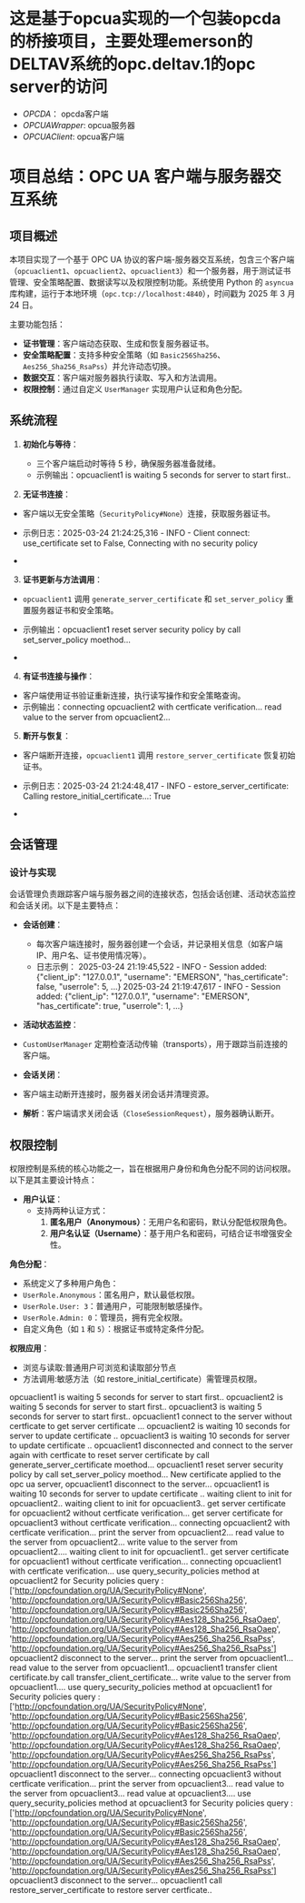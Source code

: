 # 这是基于opcua实现的一个包装opcda的桥接项目，主要处理emerson的DELTAV系统的opc.deltav.1的opc server的访问
- _OPCDA_： opcda客户端
-  _OPCUAWrapper_: opcua服务器
-  _OPCUAClient_: opcua客户端
# 项目总结：OPC UA 客户端与服务器交互系统

## 项目概述
本项目实现了一个基于 OPC UA 协议的客户端-服务器交互系统，包含三个客户端（`opcuaclient1`、`opcuaclient2`、`opcuaclient3`）和一个服务器，用于测试证书管理、安全策略配置、数据读写以及权限控制功能。系统使用 Python 的 `asyncua` 库构建，运行于本地环境（`opc.tcp://localhost:4840`），时间戳为 2025 年 3 月 24 日。

主要功能包括：
- **证书管理**：客户端动态获取、生成和恢复服务器证书。
- **安全策略配置**：支持多种安全策略（如 `Basic256Sha256`、`Aes256_Sha256_RsaPss`）并允许动态切换。
- **数据交互**：客户端对服务器执行读取、写入和方法调用。
- **权限控制**：通过自定义 `UserManager` 实现用户认证和角色分配。

## 系统流程
1. **初始化与等待**：
   - 三个客户端启动时等待 5 秒，确保服务器准备就绪。
   - 示例输出：opcuaclient1 is waiting 5 seconds for server to start first..
     
2. **无证书连接**：
- 客户端以无安全策略（`SecurityPolicy#None`）连接，获取服务器证书。
- 示例日志：2025-03-24 21:24:25,316 - INFO - Client connect: use_certificate set to False, Connecting with no security policy

- 
3. **证书更新与方法调用**：
- `opcuaclient1` 调用 `generate_server_certificate` 和 `set_server_policy` 重置服务器证书和安全策略。
- 示例输出：opcuaclient1 reset server security policy by call set_server_policy moethod...

- 
4. **有证书连接与操作**：
- 客户端使用证书验证重新连接，执行读写操作和安全策略查询。
- 示例输出：connecting opcuaclient2 with certficate verification...
read value to the server from opcuaclient2...


5. **断开与恢复**：
- 客户端断开连接，`opcuaclient1` 调用 `restore_server_certificate` 恢复初始证书。
- 示例日志：2025-03-24 21:24:48,417 - INFO - estore_server_certificate: Calling restore_initial_certificate...: True

- 

## 会话管理

### 设计与实现
会话管理负责跟踪客户端与服务器之间的连接状态，包括会话创建、活动状态监控和会话关闭。以下是主要特点：

- **会话创建**：
  - 每次客户端连接时，服务器创建一个会话，并记录相关信息（如客户端 IP、用户名、证书使用情况等）。
  - 日志示例：
2025-03-24 21:19:45,522 - INFO - Session added: {"client_ip": "127.0.0.1", "username": "EMERSON", "has_certificate": false, "userrole": 5, ...}
2025-03-24 21:19:47,617 - INFO - Session added: {"client_ip": "127.0.0.1", "username": "EMERSON", "has_certificate": true, "userrole": 1, ...}

- **活动状态监控**：
- `CustomUserManager` 定期检查活动传输（transports），用于跟踪当前连接的客户端。

- **会话关闭**：
- 客户端主动断开连接时，服务器关闭会话并清理资源。

- **解析**：客户端请求关闭会话（`CloseSessionRequest`），服务器确认断开。



## 权限控制



权限控制是系统的核心功能之一，旨在根据用户身份和角色分配不同的访问权限。以下是其主要设计特点：

- **用户认证**：
  - 支持两种认证方式：
    1. **匿名用户（Anonymous）**：无用户名和密码，默认分配低权限角色。
    2. **用户名认证（Username）**：基于用户名和密码，可结合证书增强安全性。
   
**角色分配**：
- 系统定义了多种用户角色：
- `UserRole.Anonymous`：匿名用户，默认最低权限。
- `UserRole.User: 3`：普通用户，可能限制敏感操作。
- `UserRole.Admin: 0`：管理员，拥有完全权限。
- 自定义角色（如 `1` 和 `5`）：根据证书或特定条件分配。


   
**权限应用**：
- 浏览与读取:普通用户可浏览和读取部分节点
- 方法调用:敏感方法（如 restore_initial_certificate）需管理员权限。

 
opcuaclient1 is waiting 5 seconds for server to start first..
opcuaclient2 is waiting 5 seconds for server to start first..
opcuaclient3 is waiting 5 seconds for server to start first..
opcuaclient1 connect to the server without certficate to  get server certificate ...
opcuaclient2 is waiting 10 seconds for server to update certificate ..
opcuaclient3 is waiting 10 seconds for server to update certificate ..
opcuaclient1 disconnected and connect to the server again with certficate to  reset server certificate by call generate_server_certificate moethod...
opcuaclient1 reset server security policy by call set_server_policy moethod...
New certificate applied to the opc ua server, opcuaclient1 disconnect to the server...
opcuaclient1 is waiting 10 seconds for server to update certificate ..
waiting client to init for opcuaclient2..
waiting client to init for opcuaclient3..
get server certificate for opcuaclient2 without certficate verification...
get server certificate for opcuaclient3 without certficate verification...
connecting  opcuaclient2 with certficate verification...
print the server from opcuaclient2...
read value to the server from opcuaclient2...
write value to the server from opcuaclient2....
waiting client to init for opcuaclient1..
get server certificate for opcuaclient1 without certficate verification...
connecting  opcuaclient1 with certficate verification...
use query_security_policies method at opcuaclient2 for  Security policies query : ['http://opcfoundation.org/UA/SecurityPolicy#None', 'http://opcfoundation.org/UA/SecurityPolicy#Basic256Sha256', 'http://opcfoundation.org/UA/SecurityPolicy#Basic256Sha256', 'http://opcfoundation.org/UA/SecurityPolicy#Aes128_Sha256_RsaOaep', 'http://opcfoundation.org/UA/SecurityPolicy#Aes128_Sha256_RsaOaep', 'http://opcfoundation.org/UA/SecurityPolicy#Aes256_Sha256_RsaPss', 'http://opcfoundation.org/UA/SecurityPolicy#Aes256_Sha256_RsaPss']
opcuaclient2 disconnect to the server...
print the server from opcuaclient1...
read value to the server from opcuaclient1...
opcuaclient1 transfer client certificate.by call transfer_client_certificate...
write value to the server from opcuaclient1....
use query_security_policies method at opcuaclient1 for  Security policies query : ['http://opcfoundation.org/UA/SecurityPolicy#None', 'http://opcfoundation.org/UA/SecurityPolicy#Basic256Sha256', 'http://opcfoundation.org/UA/SecurityPolicy#Basic256Sha256', 'http://opcfoundation.org/UA/SecurityPolicy#Aes128_Sha256_RsaOaep', 'http://opcfoundation.org/UA/SecurityPolicy#Aes128_Sha256_RsaOaep', 'http://opcfoundation.org/UA/SecurityPolicy#Aes256_Sha256_RsaPss', 'http://opcfoundation.org/UA/SecurityPolicy#Aes256_Sha256_RsaPss']
opcuaclient1 disconnect to the server...
connecting  opcuaclient3 without certficate verification...
print the server from opcuaclient3...
read value to the server from opcuaclient3...
read value  at opcuaclient3....
use query_security_policies method at opcuaclient3 for  Security policies query : ['http://opcfoundation.org/UA/SecurityPolicy#None', 'http://opcfoundation.org/UA/SecurityPolicy#Basic256Sha256', 'http://opcfoundation.org/UA/SecurityPolicy#Basic256Sha256', 'http://opcfoundation.org/UA/SecurityPolicy#Aes128_Sha256_RsaOaep', 'http://opcfoundation.org/UA/SecurityPolicy#Aes128_Sha256_RsaOaep', 'http://opcfoundation.org/UA/SecurityPolicy#Aes256_Sha256_RsaPss', 'http://opcfoundation.org/UA/SecurityPolicy#Aes256_Sha256_RsaPss']
opcuaclient3 disconnect to the server...
opcuaclient1 call restore_server_certificate to restore server certficate..

